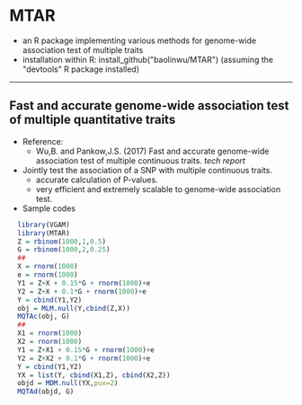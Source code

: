 # MTAR
  - an R package implementing various methods for genome-wide association test of multiple traits
  - installation within R: install_github("baolinwu/MTAR")  (assuming the "devtools" R package installed)

-----
## Fast and accurate genome-wide association test of multiple quantitative traits
  - Reference:  
     - Wu,B. and Pankow,J.S. (2017) Fast and accurate genome-wide association test of multiple continuous traits. *tech report*
  - Jointly test the association of a SNP with multiple continuous traits.
     - accurate calculation of P-values.
     - very efficient and extremely scalable to genome-wide association test.
  - Sample codes
```r
  library(VGAM)
  library(MTAR)
  Z = rbinom(1000,1,0.5)
  G = rbinom(1000,2,0.25)
  ##
  X = rnorm(1000)
  e = rnorm(1000)
  Y1 = Z+X + 0.15*G + rnorm(1000)+e
  Y2 = Z+X + 0.1*G + rnorm(1000)+e
  Y = cbind(Y1,Y2)
  obj = MLM.null(Y,cbind(Z,X))
  MQTAc(obj, G)
  ##
  X1 = rnorm(1000)
  X2 = rnorm(1000)
  Y1 = Z+X1 + 0.15*G + rnorm(1000)+e
  Y2 = Z+X2 + 0.1*G + rnorm(1000)+e
  Y = cbind(Y1,Y2)
  YX = list(Y, cbind(X1,Z), cbind(X2,Z))
  objd = MDM.null(YX,pux=2)
  MQTAd(objd, G)
```

